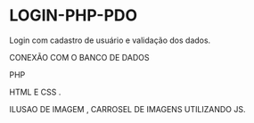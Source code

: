 # LOGIN-PHP-PDO
Login com cadastro de usuário e validação dos dados.

CONEXÃO COM O BANCO DE DADOS

PHP 

HTML E CSS .

ILUSAO DE IMAGEM , CARROSEL DE IMAGENS UTILIZANDO JS.


